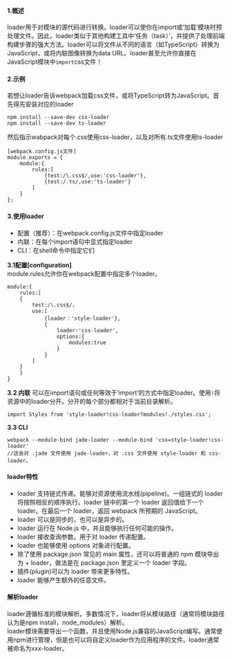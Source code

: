 #### 1.概述   
loader用于对模块的源代码进行转换。loader可以使你在import或‘加载’模块时预处理文件。因此，loader类似于其他构建工具中‘任务（task）’，并提供了处理前端构建步骤的强大方法。loader可以将文件从不同的语言（如TypeScript）转换为JavaScript，或将内联图像转换为data URL。loader甚至允许你直接在JavaScript模块中`import`css文件！

#### 2.示例
若想让loader告诉webpack加载css文件，或将TypeScript转为JavaScript。首先得先安装对应的loader
```
npm install --save-dev css-loader
npm install --save-dev ts-loader
```
然后指示wabpack对每个.css使用css-loader，以及对所有.ts文件使用ts-loader
```
[webpack.config.js文件]
module.exports = {
    module:{
        rules:[
            {test:/\.css$/,use:'css-loader'},
            {test:/.ts/,use:'ts-loader'}
        ]
    }
};

```
#### 3.使用loader
+ 配置（推荐）：在webpack.config.js文件中指定loader
+ 内联：在每个import语句中显式指定loader
+ CLI：在shell命令中指定它们

**3.1配置[configuration]**   
module.rules允许你在webpack配置中指定多个loader。
```
module:{
    rules:[
    {
        test:/\.css$/,
        use:[
            {loader：'style-loader'},
            {
                loader:'css-loader',
                options:{
                    modules:true
                }
            }
        ]
    }
    ]
}
```

**3.2 内联**
可以在import语句或任何等效于‘import’的方式中指定loader。使用`!`将资源中的loader分开。分开的每个部分都相对于当前目录解析。
```
import Styles from 'style-loader!css-loader?modules!./styles.css';
```

**3.3 CLI**
```
webpack --module-bind jade-loader --module-bind 'css=style-loader!css-loader'
//这会对 .jade 文件使用 jade-loader，对 .css 文件使用 style-loader 和 css-loader。
```

#### loader特性
+ loader 支持链式传递。能够对资源使用流水线(pipeline)。一组链式的 loader 将按照相反的顺序执行。loader 链中的第一个 loader 返回值给下一个 loader。在最后一个 loader，返回 webpack 所预期的 JavaScript。
+ loader 可以是同步的，也可以是异步的。
+ loader 运行在 Node.js 中，并且能够执行任何可能的操作。
+ loader 接收查询参数。用于对 loader 传递配置。
+ loader 也能够使用 options 对象进行配置。
+ 除了使用 package.json 常见的 main 属性，还可以将普通的 npm 模块导出为 + loader，做法是在 package.json 里定义一个 loader 字段。
+ 插件(plugin)可以为 loader 带来更多特性。
+ loader 能够产生额外的任意文件。

#### 解析loader    
loader遵循标准的模块解析。多数情况下，loader将从模块路径（通常将模块路径认为是npm install，node_modules）解析。    
loader模块需要导出一个函数，并且使用Node.js兼容的JavaScript编写。通常使用npm进行管理，但是也可以将自定义loader作为应用程序的文件。loader通常被命名为xxx-loader。